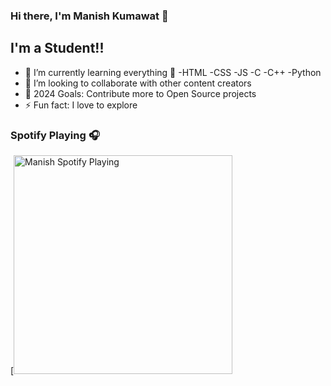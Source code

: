 ### Hi there, I'm Manish Kumawat  👋

## I'm a Student!!

- 🌱 I’m currently learning everything 🤣
    -HTML
    -CSS
    -JS
    -C
    -C++
    -Python
- 👯 I’m looking to collaborate with other content creators
- 🥅 2024 Goals: Contribute more to Open Source projects
- ⚡ Fun fact: I love to explore

### Spotify Playing 🎧

[<img src="https://github.com/YOUR_USERNAME/YOUR_REPOSITORY/blob/main/spotify-playing.svg" alt="Manish Spotify Playing" width="350" />
